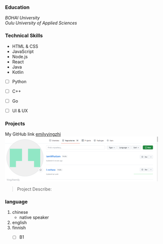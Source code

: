 ### Education
_BOHAI University_  
_Oulu University of Applied Sciences_


### Technical Skills
- HTML & CSS
- JavaScript
- Node.js
- React
- Java
- Kotlin
- [ ] Python
- [ ] C++
- [ ] Go
- [ ] UI & UX


### Projects
My GitHub link [emilyyingzhi](https://github.com/Yingzhiemily)
![GitPage](/gitpage.png)
> Project Describe:

### language
1. chinese
   - native speaker
2. english
3. finnish
   - [ ] B1



